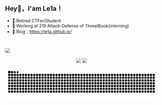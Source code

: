 ##  Hey👋，I'am Le1a！  
- 🌱 Retired CTFer/Student
- 🔭 Working at 219 Attack-Defense of ThreatBook(interning)
- 🍔 Blog：https://le1a.github.io/
</br>

![](https://profile-counter.glitch.me/Le1a/count.svg)
 <p align="center">
  <img width="49%" src="https://github-readme-stats.vercel.app/api?username=Le1a&show_icons=true" />
  <img width="49%" src="https://github-readme-streak-stats.herokuapp.com/?user=Le1a" />
</p>

![](https://raw.githubusercontent.com/Le1a/Le1a/output/github-contribution-grid-snake.svg)
